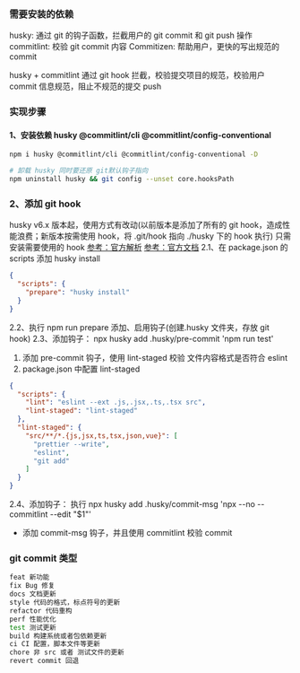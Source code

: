 ### 需要安装的依赖

husky: 通过 git 的钩子函数，拦截用户的 git commit 和 git push 操作
commitlint: 校验 git commit 内容
Commitizen: 帮助用户，更快的写出规范的 commit

husky + commitlint 通过 git hook 拦截，校验提交项目的规范，校验用户 commit 信息规范，阻止不规范的提交 push

### 实现步骤

#### 1、安装依赖 husky @commitlint/cli @commitlint/config-conventional

```sh
npm i husky @commitlint/cli @commitlint/config-conventional -D

# 卸载 husky 同时要还原 git默认钩子指向
npm uninstall husky && git config --unset core.hooksPath
```

### 2、添加 git hook

husky v6.x 版本起，使用方式有改动(以前版本是添加了所有的 git hook，造成性能浪费；新版本按需使用 hook，将 .git/hook 指向 ./husky 下的 hook 执行)
只需安装需要使用的 hook
[参考：官方解析](https://blog.typicode.com/husky-git-hooks-autoinstall/)
[参考：官方文档](https://typicode.github.io/husky/getting-started.html)
2.1、在 package.json 的 scripts 添加 husky install

```json
{
  "scripts": {
    "prepare": "husky install"
  }
}
```

2.2、执行 npm run prepare 添加、启用钩子(创建.husky 文件夹，存放 git hook)
2.3、添加钩子： npx husky add .husky/pre-commit 'npm run test'

1. 添加 pre-commit 钩子，使用 lint-staged 校验 文件内容格式是否符合 eslint
2. package.json 中配置 lint-staged

```json
{
  "scripts": {
    "lint": "eslint --ext .js,.jsx,.ts,.tsx src",
    "lint-staged": "lint-staged"
  },
  "lint-staged": {
    "src/**/*.{js,jsx,ts,tsx,json,vue}": [
      "prettier --write",
      "eslint",
      "git add"
    ]
  }
}
```

2.4、添加钩子： 执行 npx husky add .husky/commit-msg 'npx --no -- commitlint --edit "$1"'

- 添加 commit-msg 钩子，并且使用 commitlint 校验 commit

### git commit 类型

```sh
feat 新功能
fix Bug 修复
docs 文档更新
style 代码的格式，标点符号的更新
refactor 代码重构
perf 性能优化
test 测试更新
build 构建系统或者包依赖更新
ci CI 配置，脚本文件等更新
chore 非 src 或者 测试文件的更新
revert commit 回退
```
